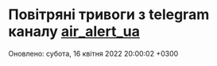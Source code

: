 # Повітряні тривоги з telegram каналу [air_alert_ua](https://t.me/air_alert_ua)

Оновлено:
субота, 16 квітня 2022 20:00:02 +0300
